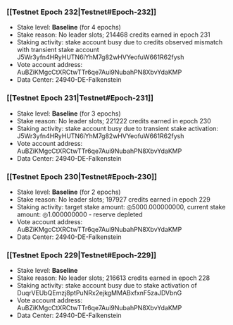 ### [[Testnet Epoch 232|Testnet#Epoch-232]]
* Stake level: **Baseline** (for 4 epochs)
* Stake reason: No leader slots; 214468 credits earned in epoch 231
* Staking activity: stake account busy due to credits observed mismatch with transient stake account J5Wr3yfn4HRyHUTN6iYhM7g82wHVYeofuW661R62fysh
* Vote account address: AuBZiKMgcCtXRCtwTTr6qe7Aui9NubahPN8XbvYdaKMP
* Data Center: 24940-DE-Falkenstein
### [[Testnet Epoch 231|Testnet#Epoch-231]]
* Stake level: **Baseline** (for 3 epochs)
* Stake reason: No leader slots; 221222 credits earned in epoch 230
* Staking activity: stake account busy due to transient stake activation: J5Wr3yfn4HRyHUTN6iYhM7g82wHVYeofuW661R62fysh
* Vote account address: AuBZiKMgcCtXRCtwTTr6qe7Aui9NubahPN8XbvYdaKMP
* Data Center: 24940-DE-Falkenstein
### [[Testnet Epoch 230|Testnet#Epoch-230]]
* Stake level: **Baseline** (for 2 epochs)
* Stake reason: No leader slots; 197927 credits earned in epoch 229
* Staking activity: target stake amount: ◎5000.000000000, current stake amount: ◎1.000000000 - reserve depleted
* Vote account address: AuBZiKMgcCtXRCtwTTr6qe7Aui9NubahPN8XbvYdaKMP
* Data Center: 24940-DE-Falkenstein
### [[Testnet Epoch 229|Testnet#Epoch-229]]
* Stake level: **Baseline**
* Stake reason: No leader slots; 216613 credits earned in epoch 228
* Staking activity: stake account busy due to stake activation of DuqrVEUbQEmzj8ptPuNRx2ejkgMMABxfxnF5zaJDVbnG
* Vote account address: AuBZiKMgcCtXRCtwTTr6qe7Aui9NubahPN8XbvYdaKMP
* Data Center: 24940-DE-Falkenstein